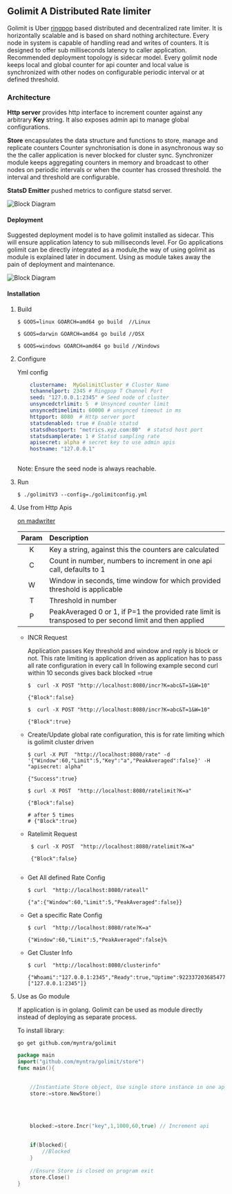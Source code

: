 ## Golimit A Distributed Rate limiter
Golimit is  Uber [ringpop](https://github.com/uber/ringpop-go "ringpop") based distributed and decentralized rate 
limiter. It is horizontally scalable and is based on shard nothing architecture. Every node in system is capable of 
handling read and writes of counters.
It is designed to offer sub milliseconds latency to caller application. Recommended deployment topology is sidecar 
model.
Every golimit node keeps local and global counter for api counter and local value is synchronized with other nodes on 
configurable periodic interval or at defined threshold. 

### Architecture
<b>Http server</b>
provides  http interface to increment counter against any arbitrary <b>Key</b> string. It also exposes admin api to 
manage global configurations.

<b>Store</b> encapsulates the data structure and functions to store, manage and replicate counters
Counter synchronisation is done in asynchronous way so the the caller application is never blocked for cluster sync.
Synchronizer module  keeps aggregating counters in memory and broadcast to other nodes on periodic intervals or when the 
counter has crossed threshold. the interval and threshold are configurable.

<b>StatsD Emitter</b> pushed metrics to configure statsd server.
 
![Block Diagram](https://github.com/myntra/golimit/blob/master/images/block.png?raw=true)

#### Deployment
Suggested deployment model is to have golimit installed as sidecar. This will ensure application latency to 
sub milliseconds level.
For Go applications golimit can be directly integrated as a module,the way of using golimit as module is  explained 
later in document. Using as module takes away the pain of deployment and maintenance.

![Block Diagram](https://github.com/myntra/golimit/blob/master/images/deployment.png?raw=true)

#### Installation

1. Build

    ```
    $ GOOS=linux GOARCH=amd64 go build  //Linux
    
    $ GOOS=darwin GOARCH=amd64 go build //OSX 
    
    $ GOOS=windows GOARCH=amd64 go build //Windows
    ```
     
2. Configure
    
    Yml config
    ```yaml
        clustername:  MyGolimitCluster # Cluster Name
        tchannelport: 2345 # Ringpop T Channel Port
        seed: "127.0.0.1:2345" # Seed node of cluster
        unsyncedctrlimit: 5  # Unsynced counter limit
        unsyncedtimelimit: 60000 # unsynced timeout in ms
        httpport: 8080  # Http server port
        statsdenabled: true # Enable statsd 
        statsdhostport: "metrics.xyz.com:80"  # statsd host port
        statsdsamplerate: 1 # Statsd sampling rate
        apisecret: alpha # secret key to use admin apis
        hostname: "127.0.0.1"
        
    ```
    Note: Ensure the seed node is always reachable.
    
3. Run
    
    ```
    $ ./golimitV3 --config=./golimitconfig.yml
    ```
  
4. Use from Http Apis

    [on madwriter](http://madwriter.myntra.com/docs/golimitv3-v3)
    
    | Param | Description|
    |:-------:|:-----------|
    |K      | Key a string, against this the counters are calculated|
    |C|Count in number, numbers to increment in one api call, defaults to 1|
    |W|Window in seconds, time window for which provided threshold is applicable|
    |T|Threshold in number|
    |P|PeakAveraged 0 or 1, if P=1 the provided rate limit is transposed to per second limit and then applied|
    
    * INCR Request
       
       Application passes Key threshold and window and reply is block or not.
       This rate limiting is application driven as application has to pass all rate configuration in every call 
       In following example second curl within 10 seconds gives back blocked =true
        
        ```
        $  curl -X POST "http://localhost:8080/incr?K=abc&T=1&W=10" 
        
        {"Block":false}
        
        $  curl -X POST "http://localhost:8080/incr?K=abc&T=1&W=10" 
            
        {"Block":true}
        ```
    * Create/Update global rate configuration, this is for rate limiting which is golimit cluster driven
        
        ```
        $ curl -X PUT  "http://localhost:8080/rate" -d '{"Window":60,"Limit":5,"Key":"a","PeakAveraged":false}' -H "apisecret: alpha" 
           
        {"Success":true}
        
        $ curl -X POST  "http://localhost:8080/ratelimit?K=a" 
    
        {"Block":false}
        
        # after 5 times
        # {"Block":true}
        
        ```
    * Ratelimit Request
    
        ```
         $ curl -X POST  "http://localhost:8080/ratelimit?K=a" 
         
         {"Block":false}
         
        ```
        
    * Get All defined Rate Config
    
        ```
        $ curl  "http://localhost:8080/rateall" 
        
        {"a":{"Window":60,"Limit":5,"PeakAveraged":false}}
        
        ```
    
    * Get a specific Rate Config
    
        ```
        $ curl  "http://localhost:8080/rate?K=a" 
    
        {"Window":60,"Limit":5,"PeakAveraged":false}%
        
        ```
    * Get Cluster Info
        ```
        $ curl  "http://localhost:8080/clusterinfo" 
        
        {"Whoami":"127.0.0.1:2345","Ready":true,"Uptime":9223372036854775807,"Members":["127.0.0.1:2345"]}   

        ```

5. Use as Go module
   
    If application is in golang. Golimit can be used as module directly instead of deploying as separate process.
    
    
    To install library:
    
    ```go get github.com/myntra/golimit```
   
    ```go
    package main
    import("github.com/myntra/golimit/store")
    func main(){
      
         
        //Instantiate Store object, Use single store instance in one application
        store:=store.NewStore()
         
         
         
         
        blocked:=store.Incr("key",1,1000,60,true) // Increment api
         
         
        if(blocked){
            //Blocked
        }
         
        //Ensure Store is closed on program exit
        store.Close()
    }
    ```
